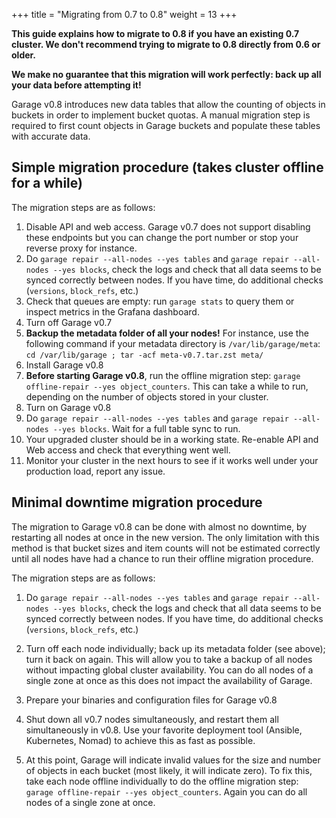 +++
title = "Migrating from 0.7 to 0.8"
weight = 13
+++

**This guide explains how to migrate to 0.8 if you have an existing 0.7 cluster.
We don't recommend trying to migrate to 0.8 directly from 0.6 or older.**

**We make no guarantee that this migration will work perfectly:
back up all your data before attempting it!**

Garage v0.8 introduces new data tables that allow the counting of objects in buckets in order to implement bucket quotas.
A manual migration step is required to first count objects in Garage buckets and populate these tables with accurate data.

## Simple migration procedure (takes cluster offline for a while)

The migration steps are as follows:

1. Disable API and web access. Garage v0.7 does not support disabling
   these endpoints but you can change the port number or stop your reverse proxy for instance.
2. Do `garage repair --all-nodes --yes tables` and `garage repair --all-nodes --yes blocks`,
   check the logs and check that all data seems to be synced correctly between
   nodes. If you have time, do additional checks (`versions`, `block_refs`, etc.)
3. Check that queues are empty: run `garage stats` to query them or inspect metrics in the Grafana dashboard.
4. Turn off Garage v0.7
5. **Backup the metadata folder of all your nodes!** For instance, use the following command
	if your metadata directory is `/var/lib/garage/meta`: `cd /var/lib/garage ; tar -acf meta-v0.7.tar.zst meta/`
6. Install Garage v0.8
7. **Before starting Garage v0.8**, run the offline migration step: `garage offline-repair --yes object_counters`.
   This can take a while to run, depending on the number of objects stored in your cluster.
8. Turn on Garage v0.8
9. Do `garage repair --all-nodes --yes tables` and `garage repair --all-nodes --yes blocks`.
   Wait for a full table sync to run.
10. Your upgraded cluster should be in a working state. Re-enable API and Web
    access and check that everything went well.
11. Monitor your cluster in the next hours to see if it works well under your production load, report any issue.

## Minimal downtime migration procedure

The migration to Garage v0.8 can be done with almost no downtime,
by restarting all nodes at once in the new version. The only limitation with this
method is that bucket sizes and item counts will not be estimated correctly
until all nodes have had a chance to run their offline migration procedure.

The migration steps are as follows:

1. Do `garage repair --all-nodes --yes tables` and `garage repair --all-nodes --yes blocks`,
   check the logs and check that all data seems to be synced correctly between
   nodes. If you have time, do additional checks (`versions`, `block_refs`, etc.)

2. Turn off each node individually; back up its metadata folder (see above); turn it back on again. This will allow you to take a backup of all nodes without impacting global cluster availability. You can do all nodes of a single zone at once as this does not impact the availability of Garage.

3. Prepare your binaries and configuration files for Garage v0.8

4. Shut down all v0.7 nodes simultaneously, and restart them all simultaneously in v0.8. Use your favorite deployment tool (Ansible, Kubernetes, Nomad) to achieve this as fast as possible.

5. At this point, Garage will indicate invalid values for the size and number of objects in each bucket (most likely, it will indicate zero). To fix this, take each node offline individually to do the offline migration step: `garage offline-repair --yes object_counters`. Again you can do all nodes of a single zone at once.

